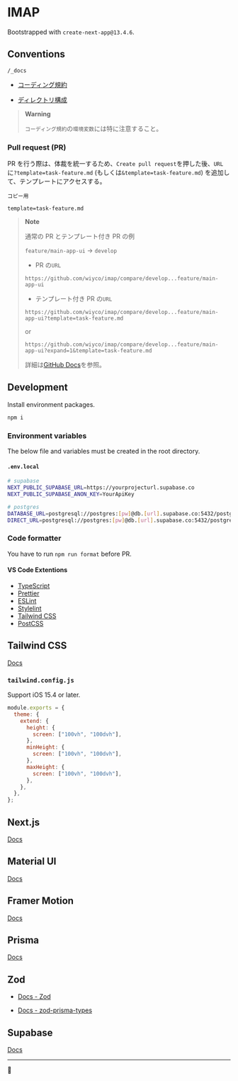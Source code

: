 # IMAP

Bootstrapped with `create-next-app@13.4.6`.

## Conventions

`/_docs`

- [コーディング規約](./_docs/CODING.md)

- [ディレクトリ構成](./_docs/DIRECTORY.md)

> **Warning**
>
> `コーディング規約`の`環境変数`には特に注意すること。

### Pull request (PR)

PR を行う際は、体裁を統一するため、`Create pull request`を押した後、`URL`に`?template=task-feature.md` (もしくは`&template=task-feature.md`) を追加して、テンプレートにアクセスする。

`コピー用`

```
template=task-feature.md
```

> **Note**
>
> 通常の PR とテンプレート付き PR の例
>
> `feature/main-app-ui` → `develop`
>
> - PR の`URL`
>
> ```
> https://github.com/wiyco/imap/compare/develop...feature/main-app-ui
> ```
>
> - テンプレート付き PR の`URL`
>
> ```
> https://github.com/wiyco/imap/compare/develop...feature/main-app-ui?template=task-feature.md
> ```
>
> or
>
> ```
> https://github.com/wiyco/imap/compare/develop...feature/main-app-ui?expand=1&template=task-feature.md
> ```
>
> 詳細は[GitHub Docs](https://docs.github.com/en/pull-requests/collaborating-with-pull-requests/proposing-changes-to-your-work-with-pull-requests/using-query-parameters-to-create-a-pull-request)を参照。

## Development

Install environment packages.

```bash
npm i
```

### Environment variables

The below file and variables must be created in the root directory.

#### `.env.local`

```bash
# supabase
NEXT_PUBLIC_SUPABASE_URL=https://yourprojecturl.supabase.co
NEXT_PUBLIC_SUPABASE_ANON_KEY=YourApiKey

# postgres
DATABASE_URL=postgresql://postgres:[pw]@db.[url].supabase.co:5432/postgres?schema=public
DIRECT_URL=postgresql://postgres:[pw]@db.[url].supabase.co:5432/postgres?pgbouncer=true
```

### Code formatter

You have to run `npm run format` before PR.

#### VS Code Extentions

- [TypeScript](https://marketplace.visualstudio.com/items?itemName=ms-vscode.vscode-typescript-next)
- [Prettier](https://marketplace.visualstudio.com/items?itemName=esbenp.prettier-vscode)
- [ESLint](https://marketplace.visualstudio.com/items?itemName=dbaeumer.vscode-eslint)
- [Stylelint](https://marketplace.visualstudio.com/items?itemName=stylelint.vscode-stylelint)
- [Tailwind CSS](https://marketplace.visualstudio.com/items?itemName=bradlc.vscode-tailwindcss)
- [PostCSS](https://marketplace.visualstudio.com/items?itemName=csstools.postcss)

## Tailwind CSS

[Docs](https://tailwindcss.com/docs/installation)

### `tailwind.config.js`

Support iOS 15.4 or later.

```js
module.exports = {
  theme: {
    extend: {
      height: {
        screen: ["100vh", "100dvh"],
      },
      minHeight: {
        screen: ["100vh", "100dvh"],
      },
      maxHeight: {
        screen: ["100vh", "100dvh"],
      },
    },
  },
};
```

## Next.js

[Docs](https://nextjs.org/docs)

## Material UI

[Docs](https://mui.com/material-ui/getting-started/overview/)

## Framer Motion

[Docs](https://www.framer.com/motion/)

## Prisma

[Docs](https://www.prisma.io/docs)

## Zod

- [Docs - Zod](https://zod.dev/)

- [ Docs - zod-prisma-types](https://github.com/chrishoermann/zod-prisma-types)

## Supabase

[Docs](https://supabase.com/docs/reference/javascript/)

---

🐧
